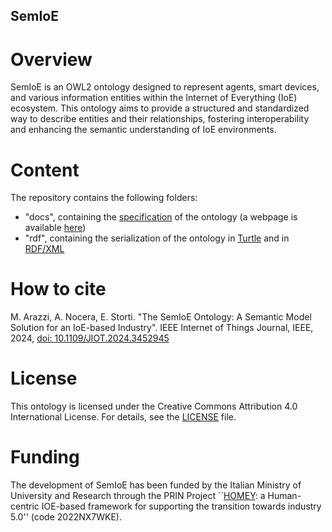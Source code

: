 ## SemIoE

# Overview
SemIoE is an OWL2 ontology designed to represent agents, smart devices, and various information entities within the Internet of Everything (IoE) ecosystem. 
This ontology aims to provide a structured and standardized way to describe entities and their relationships, fostering interoperability and enhancing the semantic understanding of IoE environments.

# Content
The repository contains the following folders:
- "docs", containing the [specification](docs/index.html) of the ontology (a webpage is available [here](https://homey-prin22.github.io/semioe/index.html))
- "rdf", containing the serialization of the ontology in [Turtle](rdf/semioe.ttl) and in [RDF/XML](rdf/semioe.xml)

# How to cite
M. Arazzi, A. Nocera, E. Storti. "The SemIoE Ontology: A Semantic Model Solution for an IoE-based Industry". IEEE Internet of Things Journal, IEEE, 2024, [doi: 10.1109/JIOT.2024.3452945](https://ieeexplore.ieee.org/document/10663360)

# License
This ontology is licensed under the Creative Commons Attribution 4.0 International License. For details, see the [LICENSE](LICENSE) file.

# Funding
The development of SemIoE has been funded by the Italian Ministry of University and Research through the PRIN Project ``[HOMEY](https://homey-prin22.unipv.it/): a Human-centric IOE-based framework for supporting the transition towards industry 5.0'' (code 2022NX7WKE).

